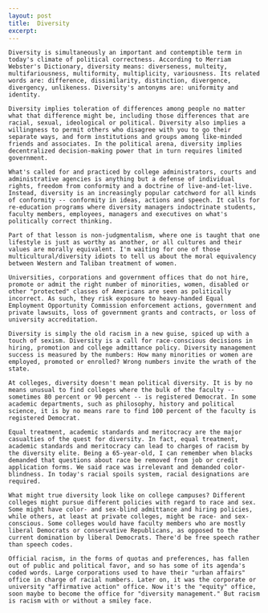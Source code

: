 ```yaml
---
layout: post
title:  Diversity
excerpt:
---
```












	Diversity is simultaneously an important and contemptible term in today's climate of political correctness. According to Merriam Webster's Dictionary, diversity means: diverseness, multeity, multifariousness, multiformity, multiplicity, variousness. Its related words are: difference, dissimilarity, distinction, divergence, divergency, unlikeness. Diversity's antonyms are: uniformity and identity.

	Diversity implies toleration of differences among people no matter what that difference might be, including those differences that are racial, sexual, ideological or political. Diversity also implies a willingness to permit others who disagree with you to go their separate ways, and form institutions and groups among like-minded friends and associates. In the political arena, diversity implies decentralized decision-making power that in turn requires limited government.

	What's called for and practiced by college administrators, courts and administrative agencies is anything but a defense of individual rights, freedom from conformity and a doctrine of live-and-let-live. Instead, diversity is an increasingly popular catchword for all kinds of conformity -- conformity in ideas, actions and speech. It calls for re-education programs where diversity managers indoctrinate students, faculty members, employees, managers and executives on what's politically correct thinking.

	Part of that lesson is non-judgmentalism, where one is taught that one lifestyle is just as worthy as another, or all cultures and their values are morally equivalent. I'm waiting for one of those multicultural/diversity idiots to tell us about the moral equivalency between Western and Taliban treatment of women.

	Universities, corporations and government offices that do not hire, promote or admit the right number of minorities, women, disabled or other "protected" classes of Americans are seen as politically incorrect. As such, they risk exposure to heavy-handed Equal Employment Opportunity Commission enforcement actions, government and private lawsuits, loss of government grants and contracts, or loss of university accreditation.

	Diversity is simply the old racism in a new guise, spiced up with a touch of sexism. Diversity is a call for race-conscious decisions in hiring, promotion and college admittance policy. Diversity management success is measured by the numbers: How many minorities or women are employed, promoted or enrolled? Wrong numbers invite the wrath of the state.

	At colleges, diversity doesn't mean political diversity. It is by no means unusual to find colleges where the bulk of the faculty -- sometimes 80 percent or 90 percent -- is registered Democrat. In some academic departments, such as philosophy, history and political science, it is by no means rare to find 100 percent of the faculty is registered Democrat.

	Equal treatment, academic standards and meritocracy are the major casualties of the quest for diversity. In fact, equal treatment, academic standards and meritocracy can lead to charges of racism by the diversity elite. Being a 65-year-old, I can remember when blacks demanded that questions about race be removed from job or credit application forms. We said race was irrelevant and demanded color-blindness. In today's racial spoils system, racial designations are required.

	What might true diversity look like on college campuses? Different colleges might pursue different policies with regard to race and sex. Some might have color- and sex-blind admittance and hiring policies, while others, at least at private colleges, might be race- and sex-conscious. Some colleges would have faculty members who are mostly liberal Democrats or conservative Republicans, as opposed to the current domination by liberal Democrats. There'd be free speech rather than speech codes.

	Official racism, in the forms of quotas and preferences, has fallen out of public and political favor, and so has some of its agenda's coded words. Large corporations used to have their "urban affairs" office in charge of racial numbers. Later on, it was the corporate or university "affirmative action" office. Now it's the "equity" office, soon maybe to become the office for "diversity management." But racism is racism with or without a smiley face.


